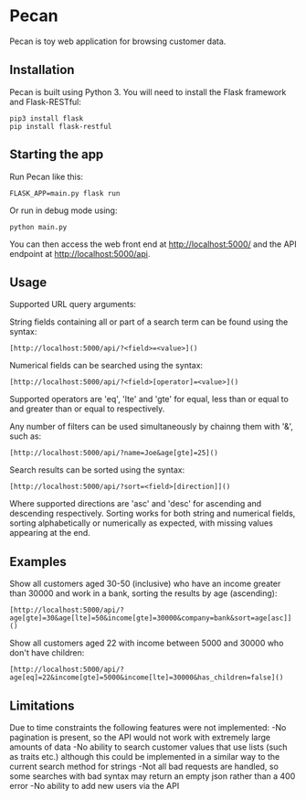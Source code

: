 # Pecan

Pecan is toy web application for browsing customer data.

## Installation

Pecan is built using Python 3. You will need to install the Flask framework and Flask-RESTful:

```
pip3 install flask
pip install flask-restful
```

## Starting the app

Run Pecan like this:

```
FLASK_APP=main.py flask run
```
Or run in debug mode using:
```
python main.py
```
You can then access the web front end at [http://localhost:5000/]() and the API endpoint at [http://localhost:5000/api](). 

## Usage

Supported URL query arguments:


String fields containing all or part of a search term can be found using the syntax:
```
[http://localhost:5000/api/?<field>=<value>]()
```
Numerical fields can be searched using the syntax:
```
[http://localhost:5000/api/?<field>[operator]=<value>]()
```
Supported operators are 'eq', 'lte' and 'gte' for equal, less than or equal to and greater than or equal to respectively.

Any number of filters can be used simultaneously by chainng them with '&', such as:
```
[http://localhost:5000/api/?name=Joe&age[gte]=25]()
```
Search results can be sorted using the syntax:
```
[http://localhost:5000/api/?sort=<field>[direction]]()
```
Where supported directions are 'asc' and 'desc' for ascending and descending respectively. Sorting works for both string and numerical fields, sorting alphabetically or numerically as expected, with missing values appearing at the end.

## Examples

Show all customers aged 30-50 (inclusive) who have an income greater than 30000 and work in a bank, sorting the results by age (ascending):
```
[http://localhost:5000/api/?age[gte]=30&age[lte]=50&income[gte]=30000&company=bank&sort=age[asc]]()
```
Show all customers aged 22 with income between 5000 and 30000 who don't have children:
```
[http://localhost:5000/api/?age[eq]=22&income[gte]=5000&income[lte]=30000&has_children=false]()
```

## Limitations
Due to time constraints the following features were not implemented:
-No pagination is present, so the API would not work with extremely large amounts of data
-No ability to search customer values that use lists (such as traits etc.) although this could be implemented in a similar way to the current search method for strings
-Not all bad requests are handled, so some searches with bad syntax may return an empty json rather than a 400 error
-No ability to add new users via the API